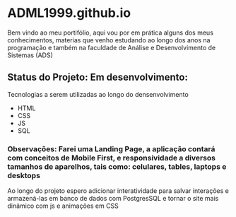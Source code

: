 <h1>ADML1999.github.io</h1>
<p>Bem vindo ao meu portifólio, aqui vou por em prática alguns dos meus conhecimentos, materias que venho estudando ao longo dos anos na programação e também na faculdade de Análise e Desenvolvimento de Sistemas (ADS)</p>
<h2>Status do Projeto: Em desenvolvimento:</h2>
<p>Tecnologias a serem utilizadas ao longo do densenvolvimento</p>
<ul>
    <li>HTML</li>
    <li>CSS</li>
    <li>JS</li>
    <li>SQL</li>
</ul>
<h3>Observações: Farei uma Landing Page, a aplicação contará com conceitos de Mobile First, e responsividade a diversos tamanhos de aparelhos, tais como: celulares, tables, laptops e desktops</h3>
<p>Ao longo do projeto espero adicionar interatividade para salvar interações e armazená-las em banco de dados com PostgresSQL e tornar o site mais dinâmico com js e animações em CSS</p>